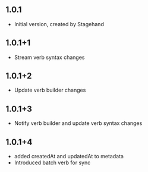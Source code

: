 ## 1.0.1

- Initial version, created by Stagehand

## 1.0.1+1

- Stream verb syntax changes

## 1.0.1+2

- Update verb builder changes

## 1.0.1+3

- Notify verb builder and update verb syntax changes

## 1.0.1+4

- added createdAt and updatedAt to metadata 
- Introduced batch verb for sync
